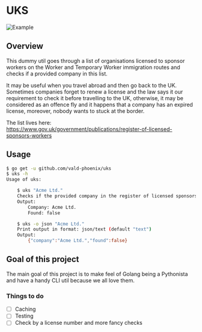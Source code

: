# UKS

![Example](https://raw.githubusercontent.com/vald-phoenix/uks/master/media/example.svg)

## Overview

This dummy util goes through a list of organisations licensed to sponsor
workers on the Worker and Temporary Worker immigration routes and checks if a
provided company in this list.

It may be useful when you travel abroad and then go back to the UK. Sometimes
companies forget to renew a license and the law says it our requirement to
check it before travelling to the UK, otherwise, it may be considered as an
offence fly and it happens that a company has an expired license, moreover,
nobody wants to stuck at the border.

The list lives here:  
https://www.gov.uk/government/publications/register-of-licensed-sponsors-workers

## Usage

```bash
$ go get -u github.com/vald-phoenix/uks
$ uks -h
Usage of uks:

    $ uks "Acme Ltd."
    Checks if the provided company in the register of licensed sponsors.
    Output:
        Company: Acme Ltd.
        Found: false

    $ uks -o json "Acme Ltd."
    Print output in format: json/text (default "text")
    Output:
        {"company":"Acme Ltd.","found":false}

```

## Goal of this project

The main goal of this project is to make feel of Golang being a Pythonista and
have a handy CLI util because we all love them.

### Things to do

- [ ] Caching
- [ ] Testing
- [ ] Check by a license number and more fancy checks